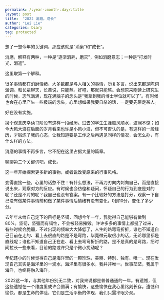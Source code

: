 ```yaml
---
permalink: /:year-:month-:day/:title
layout: post
title:  "2022 消磨，成长"
author: "Lei Lie"
categories: Diary
tag: protected
---
```


想了一想今年的关键词，那应该就是“消磨”和“成长”。

消磨，解释有两种，一种是“逐渐消耗，磨灭”，例如消磨意志；一种是“打发时光，消遣”。

这里取第一个解释。

很多事情都在消磨情绪，大多数都是与人相关的事情，勿复多言，说出来都是陈词滥调。和长辈聊天，长辈说，只能熬。好吧，那就只能熬。会想原来刚读上研究生的时候，志气满满，现在满脑子的念头是“我拿到我的博士学位就可以了”。有时候也会在心里产生一些极端的念头，心里想如果我要自杀的话，一定要先带走某人。

好在没有实施。

换个观念庆幸读书阶段有这样一段经历。过去的学生生涯顺风顺水，波澜不惊；如今大风大浪在后面的岁月看来也许是小风小浪，但不可否认的是，有这样的一段经历，才锻炼了我的心态，让我知道要是工作之后再遇见同样的情况，会怎么办，有什么样的方法。

消磨的事情不再多言，它不配在这里占据大量的篇章。

聊聊第二个关键词吧，成长。

这一年开始探索更多新的事物，或者说改变原来的行事风格。

变得直接一些，心里的话憋不住！有什么想法，不再刀刃向内刺向自己，而是直接说出来，观察对方的反应。有时候也会彷徨和疑问，怀疑自己的行为到底是对的呢？还是不对的呢？我自己也没有答案。有一个比较好的方法是打分，观察一下自己没有做某件事情前和做了某件事情后情绪有没有变化，0到10分，变化了多少分。

去年年末给自己定下的目标是坚韧，回想今年一年，我觉得自己能够有做到80%。坚韧，坚强而有韧性，不会被轻易摧毁。许许多多的事情上都挺了过来，有些时候会脆弱，不过出现的频率大大降低了，人生的路弯弯折折，谁也不知道自己目前在走的、看上去很直的路是不是弯路，毕竟微元取很小的话，无论哪里都是直线呢；谁也不知道自己正在走、看上去弯弯折折的路，是不是真的是弯路，把时间拉长一些来看，目前的路或许只是个微小扰动呢？

年纪还小的时候觉得自己是海洋里的一颗珍珠，美丽、特别、独有、唯一。现在发现自己其实是海洋里的一滴水，海洋里有很多水，我并非唯一。世事茫茫，我属于海洋，也终将融入海洋。

2022这一年，与其他年份别无二致，对我来说都是普普通通的一年。有遗憾，但这些遗憾在一个维度里或许会圆满；有愉快，这些愉快在我心里铭刻长存。遗憾和愉快，都是生命的体验，它们是生活平衡的体现，我们只需冷眼旁观。